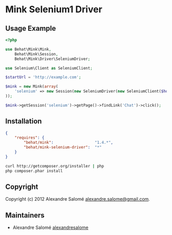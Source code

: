 Mink Selenium1 Driver
=====================

Usage Example
-------------

``` php
<?php

use Behat\Mink\Mink,
    Behat\Mink\Session,
    Behat\Mink\Driver\SeleniumDriver;

use Selenium\Client as SeleniumClient;

$startUrl = 'http://example.com';

$mink = new Mink(array(
    'selenium' => new Session(new SeleniumDriver(new SeleniumClient($host, $port))),
));

$mink->getSession('selenium')->getPage()->findLink('Chat')->click();
```

Installation
------------

``` json
{
    "requires": {
        "behat/mink":                  "1.4.*",
        "behat/mink-selenium-driver":  "*"
    }
}
```

``` bash
curl http://getcomposer.org/installer | php
php composer.phar install
```

Copyright
---------

Copyright (c) 2012 Alexandre Salomé <alexandre.salome@gmail.com>.

Maintainers
-----------

* Alexandre Salomé [alexandresalome](http://github.com/alexandresalome)

